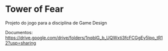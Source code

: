 # Tower of Fear

Projeto do jogo para a disciplina de Game Design

Documentos: https://drive.google.com/drive/folders/1nqblG_b_UQWxti3fcFCGgEy5lpo_tR12?usp=sharing
